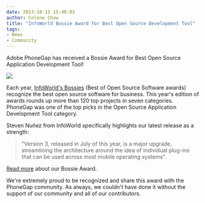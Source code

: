 ```yaml
---
date: 2013-10-11 15:40:03
author: Colene Chow
title: "InfoWorld Bossie Award for Best Open Source Development Tool"
tags:
- News
- Community
---
```


Adobe PhoneGap has received a Bossie Award for Best Open Source Application Development Tool!

![](/blog/uploads/2013-10/bossies_2013.jpg)

Each year, [InfoWorld's Bossies](http://www.infoworld.com/infoworld-bossie-awards-755) (Best of Open Source Software awards) recognize the best open source software for business. This year's edition of awards rounds up more than 120 top projects in seven categories. PhoneGap was one of the top picks in the Open Source Application Development Tool category.

Steven Nuñez from InfoWorld specifically highlights our latest release as a strength:

>"Version 3, released in July of this year, is a major upgrade, streamlining the architecture around the idea of individual plug-ins that can be used across most mobile operating systems".

[Read more](http://www.infoworld.com/slideshow/119849/bossie-awards-2013-the-best-open-source-application-development-tools-226977#slide12) about our Bossie Award.

We're extremely proud to be recognized and share this award with the PhoneGap community. As always, we couldn't have done it without the support of our community and all of our contributors.
